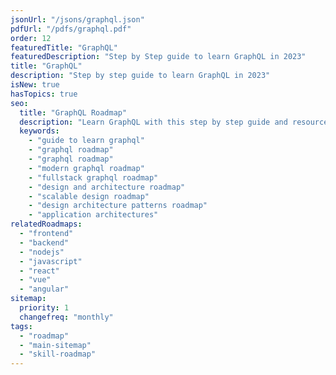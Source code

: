 ```yaml
---
jsonUrl: "/jsons/graphql.json"
pdfUrl: "/pdfs/graphql.pdf"
order: 12
featuredTitle: "GraphQL"
featuredDescription: "Step by Step guide to learn GraphQL in 2023"
title: "GraphQL"
description: "Step by step guide to learn GraphQL in 2023"
isNew: true
hasTopics: true
seo:
  title: "GraphQL Roadmap"
  description: "Learn GraphQL with this step by step guide and resources."
  keywords:
    - "guide to learn graphql"
    - "graphql roadmap"
    - "graphql roadmap"
    - "modern graphql roadmap"
    - "fullstack graphql roadmap"
    - "design and architecture roadmap"
    - "scalable design roadmap"
    - "design architecture patterns roadmap"
    - "application architectures"
relatedRoadmaps:
  - "frontend"
  - "backend"
  - "nodejs"
  - "javascript"
  - "react"
  - "vue"
  - "angular"
sitemap:
  priority: 1
  changefreq: "monthly"
tags:
  - "roadmap"
  - "main-sitemap"
  - "skill-roadmap"
---
```


